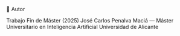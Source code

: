 📄 Autor

Trabajo Fin de Máster (2025)
José Carlos Penalva Maciá — Máster Universitario en Inteligencia Artificial
Universidad de Alicante
